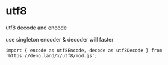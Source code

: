 # utf8

utf8 decode and encode 

use singleton encoder & decoder will faster

```
import { encode as utf8Encode, decode as utf8Decode } from 'https://deno.land/x/utf8/mod.js';
```
